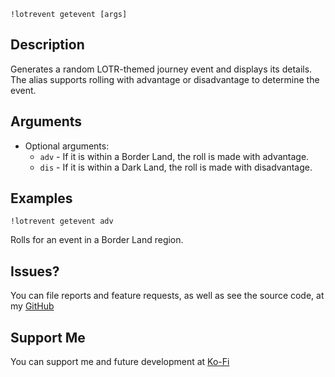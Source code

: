 `!lotrevent getevent [args]`

## Description
Generates a random LOTR-themed journey event and displays its details. The alias supports rolling with advantage or disadvantage to determine the event.

## Arguments
- Optional arguments:
  - `adv` - If it is within a Border Land, the roll is made with advantage.
  - `dis` - If it is within a Dark Land, the roll is made with disadvantage.

## Examples
```plaintext
!lotrevent getevent adv
```
Rolls for an event in a Border Land region.

## Issues?
You can file reports and feature requests, as well as see the source code, 
at my [GitHub](https://github.com/fatestapestry/avrae-collections)

## Support Me
You can support me and future development at [Ko-Fi](https://ko-fi.com/noralf)
